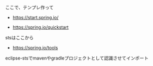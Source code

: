 ここで、テンプレ作って

- https://start.spring.io/

- https://spring.io/quickstart

stsはここから

- https://spring.io/tools


eclipse-stsでmavenやgradleプロジェクトとして認識させてインポート
